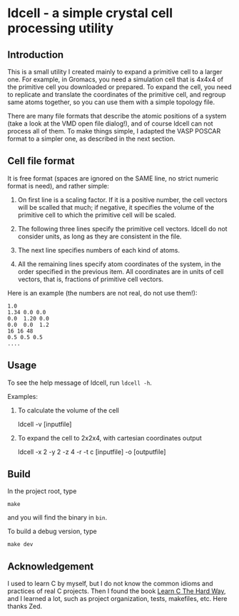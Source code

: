 ldcell - a simple crystal cell processing utility
=================================================

Introduction
------------

This is a small utility I created mainly to expand a primitive cell to a larger
one. For example, in Gromacs, you need a simulation cell that is 4x4x4 of the
primitive cell you downloaded or prepared. To expand the cell, you need to
replicate and translate the coordinates of the primitive cell, and regroup same
atoms together, so you can use them with a simple topology file.

There are many file formats that describe the atomic positions of a system
(take a look at the VMD open file dialog!), and of course ldcell can not
process all of them. To make things simple, I adapted the VASP POSCAR format to
a simpler one, as described in the next section.

Cell file format
----------------

It is free format (spaces are ignored on the SAME line, no strict numeric
format is need), and rather simple:

1. On first line is a scaling factor. If it is a positive number, the cell
   vectors will be scalled that much; if negative, it specifies the volume of
   the primitive cell to which the primitive cell will be scaled.

2. The following three lines specify the primitive cell vectors. ldcell do not
   consider units, as long as they are consistent in the file.

3. The next line specifies numbers of each kind of atoms.

4. All the remaining lines specify atom coordinates of the system, in the order
   specified in the previous item. All coordinates are in units of cell
   vectors, that is, fractions of primitive cell vectors.

Here is an example (the numbers are not real, do not use them!):

    1.0
    1.34 0.0 0.0
    0.0  1.20 0.0
    0.0  0.0  1.2
    16 16 48
    0.5 0.5 0.5
    ....

Usage
-----

To see the help message of ldcell, run `ldcell -h`.

Examples:

1. To calculate the volume of the cell

    ldcell -v [inputfile]

2. To expand the cell to 2x2x4, with cartesian coordinates output 
    
    ldcell -x 2 -y 2 -z 4 -r -t c [inputfile] -o [outputfile]

Build
-----

In the project root, type

    make

and you will find the binary in `bin`.

To build a debug version, type

    make dev

Acknowledgement
---------------

I used to learn C by myself, but I do not know the common idioms and practices
of real C projects. Then I found the book [Learn C The Hard
Way](http://c.learncodethehardway.org/book/), and I learned a lot, such as
project organization, tests, makefiles, etc. Here thanks Zed.
